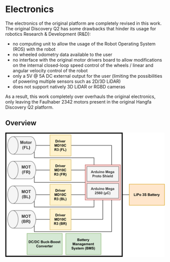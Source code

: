 # Electronics

The electronics of the original platform are completely revised in this work.
The original Discovery Q2 has some drawbacks that hinder its usage for robotics
Research & Development (R&D):

- no computing unit to allow the usage of the Robot Operating System (ROS)
  with the robot
- no wheeled odometry data available to the user
- no interface with the original motor drivers board to allow modifications on
  the internal closed-loop speed control of the wheels / linear and angular
  velocity control of the robot
- only a 5V @ 5A DC external output for the user (limiting the possibilities of
  powering multiple sensors such as 2D/3D LiDAR)
- does not support natively 3D LiDAR or RGBD cameras

As a result, this work completely over overhauls the original electronics, only
leaving the Faulhaber 2342 motors present in the original Hangfa Discovery Q2
platform.

## Overview

![Electronics Overview](../../assets/electronics/overview.png)
